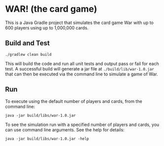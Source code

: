 WAR! (the card game)
===============

This is a Java Gradle project that simulates the card game War with up to 600 players using up to 1,000,000 cards.

Build and Test
--------------
<code>./gradlew clean build</code>

This will build the code and run all unit tests and output pass or fail for each test. A successful build will generate
a jar file at <code>./build/lib/war-1.0.jar</code> that can then be executed via the command line to simulate a game of War.

Run
--------------
To execute using the default number of players and cards, from the command line:

<code>java -jar build/libs/war-1.0.jar</code>

To see the simulation run with a specified number of players and cards, you can use command line arguments. See the help for details:

<code>java -jar build/libs/war-1.0.jar -help</code>